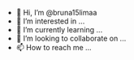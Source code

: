 - 👋 Hi, I’m @bruna15limaa
- 👀 I’m interested in ...
- 🌱 I’m currently learning ...
- 💞️ I’m looking to collaborate on ...
- 📫 How to reach me ...

<!---
bruna15limaa/bruna15limaa is a ✨ special ✨ repository because its `README.md` (this file) appears on your GitHub profile.
You can click the Preview link to take a look at your changes.
--->
